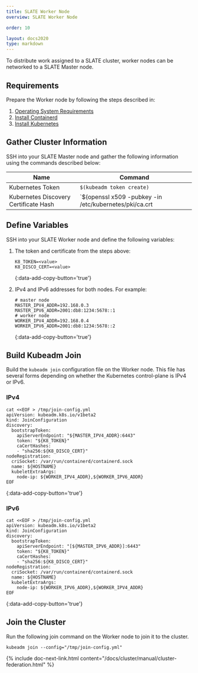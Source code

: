```yaml
---
title: SLATE Worker Node
overview: SLATE Worker Node

order: 10  

layout: docs2020
type: markdown
---
```


To distribute work assigned to a SLATE cluster, worker nodes can be networked to a SLATE Master node.

## Requirements

Prepare the Worker node by following the steps described in:
1. [Operating System Requirements](/docs/cluster/manual/operating-system-requirements.html)
2. [Install Containerd](/docs/cluster/manual/containerd.html)
3. [Install Kubernetes](/docs/cluster/manual/kubernetes.html)

## Gather Cluster Information

SSH into your SLATE Master node and gather the following information using the commands described below:

| Name | Command |
| --- | --- |
| Kubernetes Token | `$(kubeadm token create)` |
| Kubernetes Discovery Certificate Hash | `$(openssl x509 -pubkey -in /etc/kubernetes/pki/ca.crt | openssl rsa -pubin -outform der 2>/dev/null | openssl dgst -sha256 -hex | sed 's/^.* //')` |

## Define Variables

SSH into your SLATE Worker node and define the following variables:

1. The token and certificate from the steps above:

   ```shell
   K8_TOKEN=<value>
   K8_DISCO_CERT=<value>
   ```
   {:data-add-copy-button='true'}

2. IPv4 and IPv6 addresses for both nodes. For example:

   ```shell
   # master node
   MASTER_IPV4_ADDR=192.168.0.3
   MASTER_IPV6_ADDR=2001:db8:1234:5678::1
   # worker node
   WORKER_IPV4_ADDR=192.168.0.4
   WORKER_IPV6_ADDR=2001:db8:1234:5678::2
   ```
   {:data-add-copy-button='true'}

## Build Kubeadm Join

Build the `kubeadm join` configuration file on the Worker node. This file has several forms depending on whether the Kubernetes control-plane is IPv4 or IPv6.

### IPv4

```shell
cat <<EOF > /tmp/join-config.yml
apiVersion: kubeadm.k8s.io/v1beta2
kind: JoinConfiguration
discovery:
  bootstrapToken:
    apiServerEndpoint: "${MASTER_IPV4_ADDR}:6443"
    token: "${K8_TOKEN}"
    caCertHashes:
    - "sha256:${K8_DISCO_CERT}"
nodeRegistration:
  criSocket: /var/run/containerd/containerd.sock
  name: ${HOSTNAME}
  kubeletExtraArgs:
    node-ip: ${WORKER_IPV4_ADDR},${WORKER_IPV6_ADDR}
EOF
```
{:data-add-copy-button='true'}

### IPv6

```shell
cat <<EOF > /tmp/join-config.yml
apiVersion: kubeadm.k8s.io/v1beta2
kind: JoinConfiguration
discovery:
  bootstrapToken:
    apiServerEndpoint: "[${MASTER_IPV6_ADDR}]:6443"
    token: "${K8_TOKEN}"
    caCertHashes:
    - "sha256:${K8_DISCO_CERT}"
nodeRegistration:
  criSocket: /var/run/containerd/containerd.sock
  name: ${HOSTNAME}
  kubeletExtraArgs:
    node-ip: ${WORKER_IPV6_ADDR},${WORKER_IPV4_ADDR}
EOF
```
{:data-add-copy-button='true'}

## Join the Cluster

Run the following join command on the Worker node to join it to the cluster.

```shell
kubeadm join --config="/tmp/join-config.yml"
```

{% include doc-next-link.html content="/docs/cluster/manual/cluster-federation.html" %}